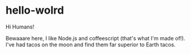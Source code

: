 # hello-wolrd

Hi Humans!

Bewaaare here, I like Node.js and coffeescript (that's what I'm made of!).
I've had tacos on the moon and find them far superior to Earth tacos.

